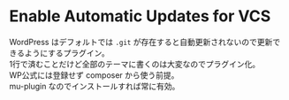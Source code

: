 # Enable Automatic Updates for VCS

WordPress はデフォルトでは `.git` が存在すると自動更新されないので更新できるようにするプラグイン。  
1行で済むことだけど全部のテーマに書くのは大変なのでプラグイン化。  
WP公式には登録せず composer から使う前提。  
mu-plugin なのでインストールすれば常に有効。
